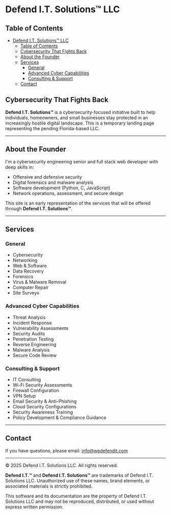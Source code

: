# Defend I.T. Solutions™ LLC

## Table of Contents

- [Defend I.T. Solutions™ LLC](#defend-it-solutions-llc)
  - [Table of Contents](#table-of-contents)
  - [Cybersecurity That Fights Back](#cybersecurity-that-fights-back)
  - [About the Founder](#about-the-founder)
  - [Services](#services)
    - [General](#general)
    - [Advanced Cyber Capabilities](#advanced-cyber-capabilities)
    - [Consulting \& Support](#consulting--support)
  - [Contact](#contact)


## Cybersecurity That Fights Back

**Defend I.T. Solutions™** is a cybersecurity-focused initiative built to help individuals, homeowners, and small businesses stay protected in an increasingly hostile digital landscape. This is a temporary landing page representing the pending Florida-based LLC.

---

## About the Founder

I'm a cybersecurity engineering senior and full stack web developer with deep skills in:

- Offensive and defensive security
- Digital forensics and malware analysis
- Software development (Python, C, JavaScript)
- Network operations, assessment, and secure design

This site is an early representation of the services that will be offered through **Defend I.T. Solutions™**.

---

## Services

### General

- Cybersecurity
- Networking
- Web & Software
- Data Recovery
- Forensics
- Virus & Malware Removal
- Computer Repair
- Site Surveys

### Advanced Cyber Capabilities

- Threat Analysis
- Incident Response
- Vulnerability Assessments
- Security Audits
- Penetration Testing
- Reverse Engineering
- Malware Analysis
- Secure Code Review

### Consulting & Support

- IT Consulting
- Wi-Fi Security Assessments
- Firewall Configuration
- VPN Setup
- Email Security & Anti-Phishing
- Cloud Security Configurations
- Security Awareness Training
- Policy Development & Compliance Guidance

---

## Contact

If you have questions, please email: [info@wedefendit.com](mailto:info@wedefendit.com)  
  
---

© 2025 Defend I.T. Solutions LLC. All rights reserved.

**Defend I.T.™** and **Defend I.T. Solutions™** are trademarks of Defend I.T. Solutions LLC. Unauthorized use of these names, brand elements, or associated materials is strictly prohibited.

This software and its documentation are the property of Defend I.T. Solutions LLC and may not be reproduced, distributed, or used without express written permission.

